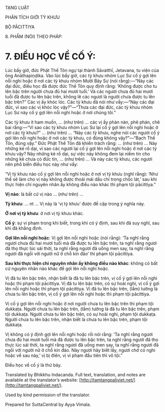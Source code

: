  

TẠNG LUẬT

PHÂN TÍCH GIỚI TỲ KHƯU

BỘ PĀCITTIYA

8\. PHẨM (NÓI) THEO PHÁP:

# 7\. ĐIỀU HỌC VỀ CỐ Ý:

Lúc bấy giờ, đức Phật Thế Tôn ngự tại thành Sāvatthī, Jetavana, tu viện của ông Anāthapiṇḍika. Vào lúc bấy giờ, các tỳ khưu nhóm Lục Sư cố ý gợi lên nỗi nghi hoặc ở nơi các tỳ khưu nhóm Mười Bảy Sư (nói rằng):—“Này các đại đức, điều học đã được đức Thế Tôn quy định rằng: ‘Không được cho tu lên bậc trên người chưa đủ hai mươi tuổi.’ Và các ngươi chưa đủ hai mươi tuổi đã được tu lên bậc trên, không lẽ các ngươi là người chưa được tu lên bậc trên?” Các vị ấy khóc lóc. Các tỳ khưu đã nói như vầy:—“Này các đại đức, vì sao các vị khóc lóc vậy?”—“Thưa các đại đức, các tỳ khưu nhóm Lục Sư này cố ý gợi lên nỗi nghi hoặc ở nơi chúng tôi.”

Các tỳ khưu ít ham muốn, … (như trên) … các vị ấy phàn nàn, phê phán, chê bai rằng:—“Vì sao các tỳ khưu nhóm Lục Sư lại cố ý gợi lên nỗi nghi hoặc ở nơi các tỳ khưu?” … (như trên) … “Này các tỳ khưu, nghe nói các ngươi cố ý gợi lên nỗi nghi hoặc ở nơi các tỳ khưu, có đúng không vậy?”—“Bạch Thế Tôn, đúng vậy.” Đức Phật Thế Tôn đã khiển trách rằng: … (như trên) … Này những kẻ rồ dại, vì sao các ngươi lại cố ý gợi lên nỗi nghi hoặc ở nơi các tỳ khưu vậy? Này những kẻ rồ dại, sự việc này không đem lại niềm tin cho những kẻ chưa có đức tin, … (như trên) … Và này các tỳ khưu, các ngươi nên phổ biến điều học này như vầy:

“Vị tỳ khưu nào cố ý gợi lên nỗi nghi hoặc ở nơi vị tỳ khưu (nghĩ rằng): ‘Như thế sẽ làm cho vị này không được thoải mái dầu chỉ trong chốc lát,’ sau khi thực hiện chỉ nguyên nhân ấy không điều nào khác thì phạm tội pācittiya.”

**Vị nào**: là bất cứ vị nào … (như trên) …

**Tỳ khưu**: … nt … Vị này là ‘vị tỳ khưu’ được đề cập trong ý nghĩa này.

**Ở nơi vị tỳ khưu**: ở nơi vị tỳ khưu khác.

**Cố ý**: sự vi phạm trong khi biết, trong khi có ý định, sau khi đã suy nghĩ, sau khi đã khẳng định.

**Gợi lên nỗi nghi hoặc**: Vị gợi lên nỗi nghi hoặc (nói rằng): ‘Ta nghĩ rằng ngươi chưa đủ hai mươi tuổi mà đã được tu lên bậc trên, ta nghĩ rằng ngươi đã thọ thực lúc sái thời, ta nghĩ rằng ngươi đã uống men say, ta nghĩ rằng ngươi đã ngồi với người nữ ở chỗ kín đáo’ thì phạm tội pācittiya.

**Sau khi thực hiện chỉ nguyên nhân ấy không điều nào khác**: không có bất cứ nguyên nhân nào khác để gợi lên nỗi nghi hoặc.

Vị đã tu lên bậc trên, nhận biết là đã tu lên bậc trên, vị cố ý gợi lên nỗi nghi hoặc thì phạm tội pācittiya. Vị đã tu lên bậc trên, có sự hoài nghi, vị cố ý gợi lên nỗi nghi hoặc thì phạm tội pācittiya. Vị đã tu lên bậc trên, (lầm) tưởng là chưa tu lên bậc trên, vị cố ý gợi lên nỗi nghi hoặc thì phạm tội pācittiya.

Vị cố ý gợi lên nỗi nghi hoặc ở nơi người chưa tu lên bậc trên thì phạm tội dukkaṭa. Người chưa tu lên bậc trên, (lầm) tưởng là đã tu lên bậc trên, phạm tội dukkaṭa. Người chưa tu lên bậc trên, có sự hoài nghi, phạm tội dukkaṭa. Người chưa tu lên bậc trên, nhận biết là chưa tu lên bậc trên, phạm tội dukkaṭa.

Vị không có ý định gợi lên nỗi nghi hoặc rồi nói rằng: ‘Ta nghĩ rằng ngươi chưa đủ hai mươi tuổi mà đã được tu lên bậc trên, ta nghĩ rằng ngươi đã thọ thực lúc sái thời, ta nghĩ rằng ngươi đã uống men say, ta nghĩ rằng ngươi đã ngồi với người nữ ở chỗ kín đáo. Này ngươi hãy biết lấy, ngươi chớ có nghi hoặc về sau này,’ vị bị điên, vị vi phạm đầu tiên thì vô tội.”

Điều học về cố ý là thứ bảy.

Translated by Bhikkhu Indacanda. Full text, translation, and notes are available at the translator’s website: [http://tamtangpaliviet.net/](http://tamtangpaliviet.net/).

Used by kind permission of the translator.

Prepared for SuttaCentral by Ayya Vimala.